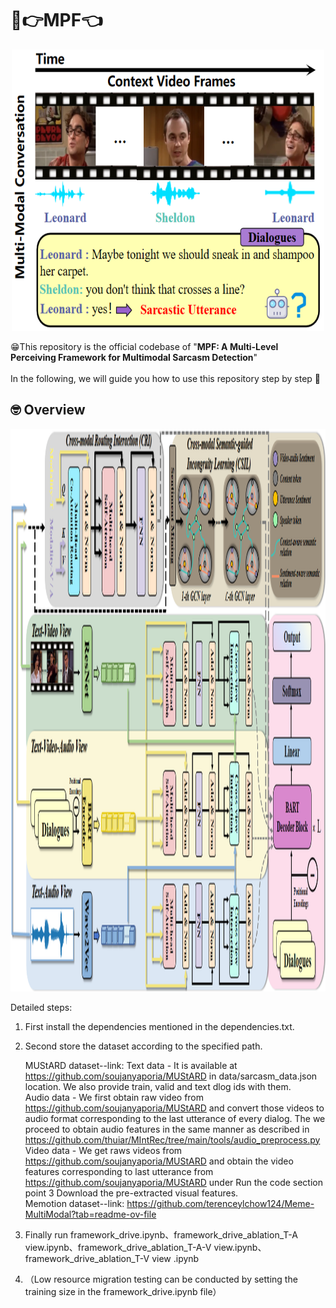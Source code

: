 # 🤣👉MPF👈
<p align="center">
<img src="introduction.png" width="500" height="450">
</p>

😁This repository is the official codebase of "**MPF: A Multi-Level Perceiving Framework for Multimodal Sarcasm Detection**"
</br>
</br>
In the following, we will guide you how to use this repository step by step 🤗

## 🤓 Overview
<p align="center">
  <img src="framework.png" width="900" height="900">
</p>

Detailed steps: 
1. First install the dependencies mentioned in the dependencies.txt.
2. Second store the dataset according to the specified path.

	MUStARD dataset--link:
	Text data - It is available at https://github.com/soujanyaporia/MUStARD in data/sarcasm_data.json location. We also provide train, valid and text dlog ids with them. <br />
	Audio data - We first obtain raw video from https://github.com/soujanyaporia/MUStARD and convert those videos to audio format corresponding to the last utterance   of every dialog. The we proceed to obtain audio features in the same manner as described in https://github.com/thuiar/MIntRec/tree/main/tools/audio_preprocess.py <br />
	Video data - We get raws videos from https://github.com/soujanyaporia/MUStARD and obtain the video features corresponding to last utterance from https://github.com/soujanyaporia/MUStARD under Run the code section point 3 Download the pre-extracted visual features. <br />
	Memotion dataset--link: https://github.com/terenceylchow124/Meme-MultiModal?tab=readme-ov-file <br />


3. Finally run framework_drive.ipynb、framework_drive_ablation_T-A view.ipynb、framework_drive_ablation_T-A-V view.ipynb、framework_drive_ablation_T-V view .ipynb
4. （Low resource migration testing can be conducted by setting the training size in the framework_drive.ipynb file）


